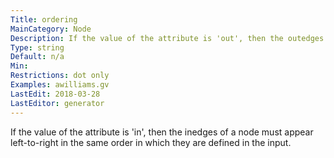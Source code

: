 ```yaml
---
Title: ordering
MainCategory: Node
Description: If the value of the attribute is 'out', then the outedges of a node, that is, edges with the node as its tail node, must appear left-to-right in the same order in which they are defined in the input.
Type: string
Default: n/a
Min: 
Restrictions: dot only
Examples: awilliams.gv
LastEdit: 2018-03-28
LastEditor: generator
---
```


If the value of the attribute is 'in', then the inedges of a node must appear left-to-right in the same order in which they are defined in the input.
